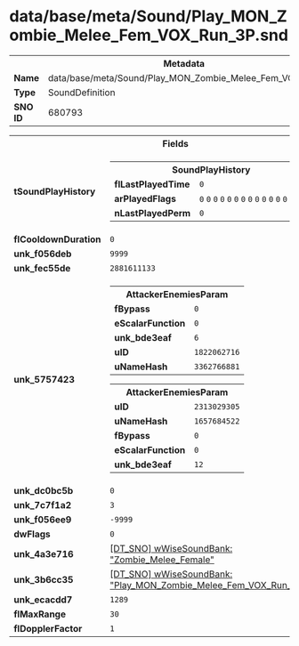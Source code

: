 <h1>data/base/meta/Sound/Play_MON_Zombie_Melee_Fem_VOX_Run_3P.snd</h1><table><tr><th colspan="100%">Metadata</th></tr><tr><td><b>Name</b></td><td>data/base/meta/Sound/Play_MON_Zombie_Melee_Fem_VOX_Run_3P.snd</td></tr><tr><td><b>Type</b></td><td>SoundDefinition</td></tr><tr><td><b>SNO ID</b></td><td>680793</td></tr></table>

<table><tr><th colspan="100%">Fields</th></tr><tr><td><b>tSoundPlayHistory</b></td><td><table><tr><th colspan="100%">SoundPlayHistory</th></tr><tr><td><b>flLastPlayedTime</b></td><td><code>0</code></td></tr><tr><td><b>arPlayedFlags</b></td><td><code>0</code>
<code>0</code>
<code>0</code>
<code>0</code>
<code>0</code>
<code>0</code>
<code>0</code>
<code>0</code>
<code>0</code>
<code>0</code>
<code>0</code>
<code>0</code>
<code>0</code>
<code>0</code>
<code>0</code>
<code>0</code>
</td></tr><tr><td><b>nLastPlayedPerm</b></td><td><code>0</code></td></tr></table>

</td></tr><tr><td><b>flCooldownDuration</b></td><td><code>0</code></td></tr><tr><td><b>unk_f056deb</b></td><td><code>9999</code></td></tr><tr><td><b>unk_fec55de</b></td><td><code>2881611133</code></td></tr><tr><td><b>unk_5757423</b></td><td><table><tr><th colspan="100%">AttackerEnemiesParam</th></tr><tr><td><b>fBypass</b></td><td><code>0</code></td></tr><tr><td><b>eScalarFunction</b></td><td><code>0</code></td></tr><tr><td><b>unk_bde3eaf</b></td><td><code>6</code></td></tr><tr><td><b>uID</b></td><td><code>1822062716</code></td></tr><tr><td><b>uNameHash</b></td><td><code>3362766881</code></td></tr></table>


<table><tr><th colspan="100%">AttackerEnemiesParam</th></tr><tr><td><b>uID</b></td><td><code>2313029305</code></td></tr><tr><td><b>uNameHash</b></td><td><code>1657684522</code></td></tr><tr><td><b>fBypass</b></td><td><code>0</code></td></tr><tr><td><b>eScalarFunction</b></td><td><code>0</code></td></tr><tr><td><b>unk_bde3eaf</b></td><td><code>12</code></td></tr></table>


</td></tr><tr><td><b>unk_dc0bc5b</b></td><td><code>0</code></td></tr><tr><td><b>unk_7c7f1a2</b></td><td><code>3</code></td></tr><tr><td><b>unk_f056ee9</b></td><td><code>-9999</code></td></tr><tr><td><b>dwFlags</b></td><td><code>0</code></td></tr><tr><td><b>unk_4a3e716</b></td><td><a href="..\wWiseSoundBank\Zombie_Melee_Female.wsb">[DT_SNO] wWiseSoundBank: "Zombie_Melee_Female"</a></td></tr><tr><td><b>unk_3b6cc35</b></td><td><a href="..\wWiseSoundBank\Play_MON_Zombie_Melee_Fem_VOX_Run_3P_Media.wsb">[DT_SNO] wWiseSoundBank: "Play_MON_Zombie_Melee_Fem_VOX_Run_3P_Media"</a></td></tr><tr><td><b>unk_ecacdd7</b></td><td><code>1289</code></td></tr><tr><td><b>flMaxRange</b></td><td><code>30</code></td></tr><tr><td><b>flDopplerFactor</b></td><td><code>1</code></td></tr></table>

